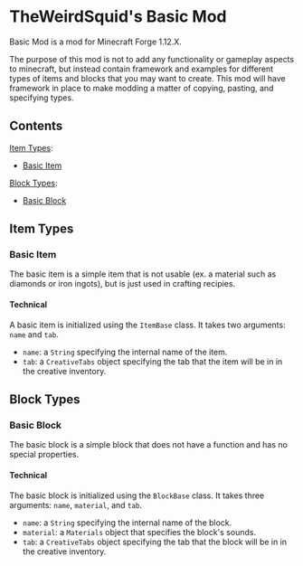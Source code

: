# TheWeirdSquid's Basic Mod
Basic Mod is a mod for Minecraft Forge 1.12.X.

The purpose of this mod is not to add any functionality or gameplay aspects to minecraft, but instead contain framework and examples for different types of items and blocks that you may want to create. This mod will have framework in place to make modding a matter of copying, pasting, and specifying types.

## Contents
[Item Types](#Item-Types):
- [Basic Item](#Basic-Item)

[Block Types](#Block-Types):
- [Basic Block](#Basic-Block)

## Item Types

### Basic Item
The basic item is a simple item that is not usable (ex. a material such as diamonds or iron ingots), but is just used in crafting recipies.

#### Technical
A basic item is initialized using the `ItemBase` class. It takes two arguments: `name` and `tab`.
- `name`: a `String` specifying the internal name of the item.
- `tab`: a `CreativeTabs` object specifying the tab that the item will be in in the creative inventory.

## Block Types

### Basic Block
The basic block is a simple block that does not have a function and has no special properties.

#### Technical
The basic block is initialized using the `BlockBase` class. It takes three arguments: `name`, `material`, and `tab`.
- `name`: a `String` specifying the internal name of the block.
- `material`: a `Materials` object that specifies the block's sounds.
- `tab`: a `CreativeTabs` object specifying the tab that the block will be in in the creative inventory.
